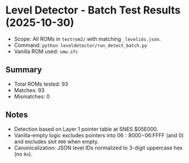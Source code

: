 # Level Detector - Batch Test Results (2025-10-30)

- Scope: All ROMs in `testrom2/` with matching `_levelids.json`.
- Command: `python leveldetector/run_detect_batch.py`
- Vanilla ROM used: `smw.sfc`

## Summary
- Total ROMs tested: 93
- Matches: 93
- Mismatches: 0

## Notes
- Detection based on Layer 1 pointer table at SNES $05E000.
- Vanilla-empty logic excludes pointers into $06:8000-$06:FFFF (and 0) and excludes slot `000` when empty.
- Canonicalization: JSON level IDs normalized to 3-digit uppercase hex (no `0x`).
